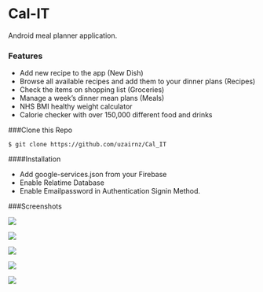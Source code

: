 # Cal-IT
Android meal planner application.

### Features
- Add new recipe to the app (New Dish) <br />
- Browse all available recipes and add them to your dinner plans (Recipes) <br />
- Check the items on shopping list (Groceries) <br />
- Manage a week’s dinner mean plans (Meals) <br />
- NHS BMI healthy weight calculator <br />
- Calorie checker with over 150,000 different food and drinks <br />


###Clone this Repo

`$ git clone https://github.com/uzairnz/Cal_IT`

####Installation

- Add google-services.json from your Firebase
- Enable Relatime Database
- Enable Emailpassword in Authentication Signin Method.

###Screenshots

![](https://github.com/uzairnz/Cal_IT/blob/master/ss/Cal_IT1.jpg)

![](https://github.com/uzairnz/Cal_IT/blob/master/ss/Cal_IT2.jpg)

![](https://github.com/uzairnz/Cal_IT/blob/master/ss/CAL_IT3.jpg)

![](https://github.com/uzairnz/Cal_IT/blob/master/ss/CAL_IT4.jpg)

![](https://github.com/uzairnz/Cal_IT/blob/master/ss/CAL_IT5.jpg)
